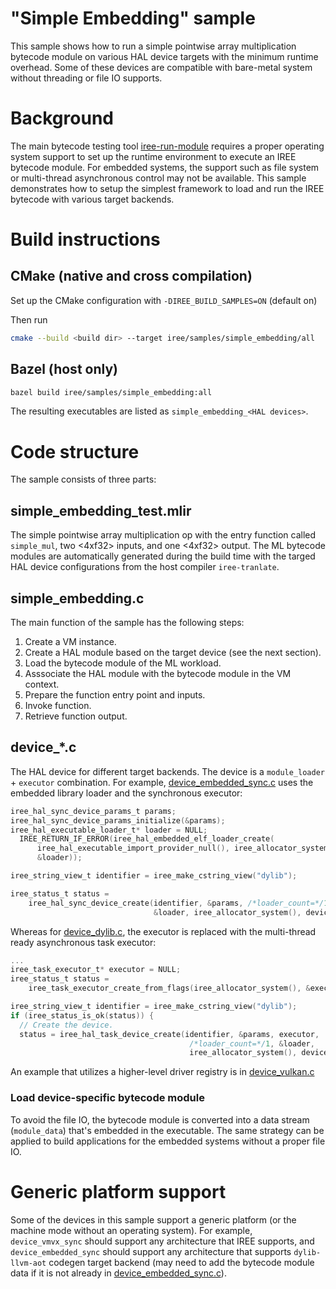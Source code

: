 # "Simple Embedding" sample

This sample shows how to run a simple pointwise array multiplication bytecode
module on various HAL device targets with the minimum runtime overhead. Some of
these devices are compatible with bare-metal system without threading or file IO
supports.

# Background

The main bytecode testing tool
[iree-run-module](https://github.com/google/iree/tree/main/tools/iree-run-module-main.cc)
requires a proper operating system support to set up the runtime environment to
execute an IREE bytecode module. For embedded systems, the support such as file
system or multi-thread asynchronous control may not be available. This sample
demonstrates how to setup the simplest framework to load and run the IREE
bytecode with various target backends.

# Build instructions

## CMake (native and cross compilation)

Set up the CMake configuration with `-DIREE_BUILD_SAMPLES=ON` (default on)

Then run
```sh
cmake --build <build dir> --target iree/samples/simple_embedding/all
```

## Bazel (host only)
```sh
bazel build iree/samples/simple_embedding:all
```

The resulting executables are listed as `simple_embedding_<HAL devices>`.

# Code structure

The sample consists of three parts:

## simple_embedding_test.mlir
The simple pointwise array multiplication op with the entry function called
`simple_mul`, two <4xf32> inputs, and one <4xf32> output. The ML bytecode
modules are automatically generated during the build time with the targed HAL
device configurations from the host compiler `iree-tranlate`.

## simple_embedding.c

The main function of the sample has the following steps:
1. Create a VM instance.
2. Create a HAL module based on the target device (see the next section).
3. Load the bytecode module of the ML workload.
4. Asssociate the HAL module with the bytecode module in the VM context.
5. Prepare the function entry point and inputs.
6. Invoke function.
7. Retrieve function output.

## device_*.c

The HAL device for different target backends. The device is a `module_loader` +
`executor` combination. For example,
[device_embedded_sync.c](https://github.com/google/iree/blob/main/iree/samples/simple_embedding/device_embedded_sync.c)
uses the embedded library loader and the synchronous executor:
```c
iree_hal_sync_device_params_t params;
iree_hal_sync_device_params_initialize(&params);
iree_hal_executable_loader_t* loader = NULL;
  IREE_RETURN_IF_ERROR(iree_hal_embedded_elf_loader_create(
      iree_hal_executable_import_provider_null(), iree_allocator_system(),
      &loader));

iree_string_view_t identifier = iree_make_cstring_view("dylib");

iree_status_t status =
    iree_hal_sync_device_create(identifier, &params, /*loader_count=*/1,
                                &loader, iree_allocator_system(), device);
```

Whereas for
[device_dylib.c](https://github.com/google/iree/blob/main/iree/samples/simple_embedding/device_dylib.c),
the executor is replaced with the multi-thread ready asynchronous task executor:
```c
...
iree_task_executor_t* executor = NULL;
iree_status_t status =
    iree_task_executor_create_from_flags(iree_allocator_system(), &executor);

iree_string_view_t identifier = iree_make_cstring_view("dylib");
if (iree_status_is_ok(status)) {
  // Create the device.
  status = iree_hal_task_device_create(identifier, &params, executor,
                                        /*loader_count=*/1, &loader,
                                        iree_allocator_system(), device);
```
An example that utilizes a higher-level driver registry is in
[device_vulkan.c](https://github.com/google/iree/blob/main/iree/samples/simple_embedding/device_vulkan.c)

### Load device-specific bytecode module
To avoid the file IO, the bytecode module is converted into a data stream
(`module_data`) that's embedded in the executable. The same strategy can be
applied to build applications for the embedded systems without a proper file IO.

# Generic platform support
Some of the devices in this sample support a generic platform (or the
machine mode without an operating system). For example, `device_vmvx_sync`
should support any architecture that IREE supports, and `device_embedded_sync`
should support any architecture that supports `dylib-llvm-aot` codegen target
backend (may need to add the bytecode module data if it is not already in
[device_embedded_sync.c](https://github.com/google/iree/blob/main/iree/samples/simple_embedding/device_embedded_sync.c)).
